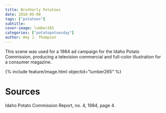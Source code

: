 ```yaml
---
title: Brotherly Potatoes
date: 2018-05-08
tags: ["potatoes"]
subtitle: 
cover-image: lumber265
categories: ["potatopotuesday"]
author: Amy J. Thompson
---
```


This scene was used for a 1984 ad campaign for the Idaho Potato Commission, producing a television commercial and full-color illustration for a consumer magazine.

{% include feature/image.html objectid="lumber265" %}

# Sources

Idaho Potato Commission Report, no. 4, 1984, page 4.